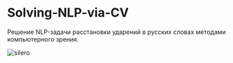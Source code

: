 # Solving-NLP-via-CV

Решение NLP-задачи расстановки ударений в русских словах методами компьютерного зрения.

![silero](https://github.com/SenhorMaestro/Solving-NLP-via-CV/assets/112179181/00dac687-b2d4-41b5-8c92-50d5a5fd4d44)

